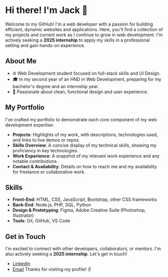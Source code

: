 
# Hi there! I'm Jack 👋

Welcome to my GitHub! I'm a web developer with a passion for building efficient, dynamic websites and applications. Here, you'll find a collection of my projects and current work as I continue to grow in web development. I'm actively seeking a **2025 internship** to apply my skills in a professional setting and gain hands-on experience.

## About Me

- 🌐 Web Development student focused on full-stack skills and UI Design.
- 🎓 In my second year of an HND in Web Development, preparing for my bachelor's degree and an internship year.
- 🚀 Passionate about clean, functional design and user experience.

## My Portfolio

I've crafted my portfolio to demonstrate each core component of my web development expertise:

- **Projects**: Highlights of my work, with descriptions, technologies used, and links to live demos or repos.
- **Skills Overview**: A concise display of my technical skills, showing my proficiency in key technologies.
- **Work Experience**: A snapshot of my relevant work experience and any notable contributions.
- **Contact & Availability**: Details on how to reach me and my availability for freelance or collaborative work.

## Skills

- **Front-End**: HTML, CSS, JavaScript, Bootstrap, other CSS frameworks
- **Back-End**: Node.js, PHP, SQL, Python
- **Design & Prototyping**: Figma, Adobe Creative Suite (Photoshop, Illustrator)
- **Tools**: Git, GitHub, VS Code

## Get in Touch

I'm excited to connect with other developers, collaborators, or mentors. I'm also actively seeking a **2025 internship**. Let's get in touch!

- [LinkedIn](https://www.linkedin.com/in/jackirhenderson/)
- [Email](mailto:jack@teamhendo.com)
Thanks for visiting my profile! ✌️
